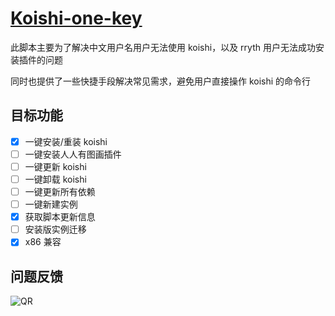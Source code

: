 # [Koishi-one-key](https://github.com/MirrorCY/Koishi-one-key)

此脚本主要为了解决中文用户名用户无法使用 koishi，以及 rryth 用户无法成功安装插件的问题

同时也提供了一些快捷手段解决常见需求，避免用户直接操作 koishi 的命令行

## 目标功能

- [x] 一键安装/重装 koishi
- [ ] 一键安装人人有图画插件
- [ ] 一键更新 koishi
- [ ] 一键卸载 koishi
- [ ] 一键更新所有依赖
- [ ] 一键新建实例
- [x] 获取脚本更新信息
- [ ] 安装版实例迁移
- [x] x86 兼容

## 问题反馈

![QR](https://simx.elchapo.cn/NovelAI.png)
